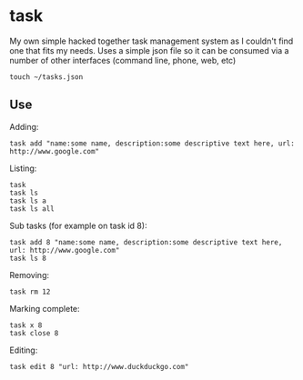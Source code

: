 # task
My own simple hacked together task management system as I couldn't find one that fits my needs. Uses a simple json file so it can be consumed via a number of other interfaces (command line, phone, web, etc) 

```
touch ~/tasks.json
```

## Use

Adding:
```
task add "name:some name, description:some descriptive text here, url: http://www.google.com"
```
Listing:
```
task 
task ls
task ls a
task ls all
```

Sub tasks (for example on task id 8):
```
task add 8 "name:some name, description:some descriptive text here, url: http://www.google.com"
task ls 8
```

Removing:
```
task rm 12
```

Marking complete:
```
task x 8
task close 8
```

Editing:
```
task edit 8 "url: http://www.duckduckgo.com"
```
